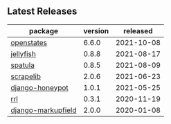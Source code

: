 ## Latest Releases
| package | version | released |
|--------------|-----------|-------------|
| [openstates](https://github.com/jamesturk/openstates) | 6.6.0 | 2021-10-08 |
| [jellyfish](https://github.com/jamesturk/jellyfish) | 0.8.8 | 2021-08-17 |
| [spatula](https://github.com/jamesturk/spatula) | 0.8.5 | 2021-08-09 |
| [scrapelib](https://github.com/jamesturk/scrapelib) | 2.0.6 | 2021-06-23 |
| [django-honeypot](https://github.com/jamesturk/django-honeypot) | 1.0.1 | 2021-05-25 |
| [rrl](https://github.com/jamesturk/rrl) | 0.3.1 | 2020-11-19 |
| [django-markupfield](https://github.com/jamesturk/django-markupfield) | 2.0.0 | 2020-01-08 |
